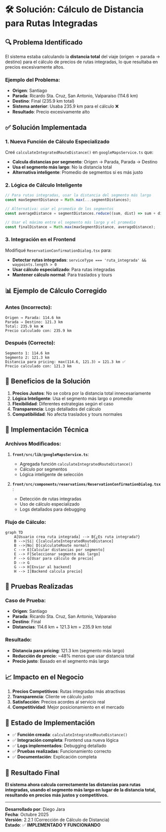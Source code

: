 # 🛠️ Solución: Cálculo de Distancia para Rutas Integradas

## 🔍 **Problema Identificado**

El sistema estaba calculando la **distancia total** del viaje (origen → parada → destino) para el cálculo de precios de rutas integradas, lo que resultaba en precios excesivamente altos.

### **Ejemplo del Problema:**
- **Origen**: Santiago
- **Parada**: Ricardo Sta. Cruz, San Antonio, Valparaíso (114.6 km)
- **Destino**: Final (235.9 km total)
- **Sistema anterior**: Usaba 235.9 km para el cálculo ❌
- **Resultado**: Precio excesivamente alto

## ✅ **Solución Implementada**

### **1. Nueva Función de Cálculo Especializado**

Creé `calculateIntegratedRouteDistance()` en `googleMapsService.ts` que:

- **Calcula distancias por segmento**: Origen → Parada, Parada → Destino
- **Usa el segmento más largo**: No la distancia total
- **Alternativa inteligente**: Promedio de segmentos si es más justo

### **2. Lógica de Cálculo Inteligente**

```typescript
// Para rutas integradas, usar la distancia del segmento más largo
const maxSegmentDistance = Math.max(...segmentDistances);

// Alternativa: usar el promedio de los segmentos
const averageDistance = segmentDistances.reduce((sum, dist) => sum + dist, 0) / segmentDistances.length;

// Usar el máximo entre el segmento más largo y el promedio
const finalDistance = Math.max(maxSegmentDistance, averageDistance);
```

### **3. Integración en el Frontend**

Modifiqué `ReservationConfirmationDialog.tsx` para:

- **Detectar rutas integradas**: `serviceType === 'ruta_integrada' && waypoints.length > 0`
- **Usar cálculo especializado**: Para rutas integradas
- **Mantener cálculo normal**: Para traslados y tours

## 📊 **Ejemplo de Cálculo Corregido**

### **Antes (Incorrecto):**
```
Origen → Parada: 114.6 km
Parada → Destino: 121.3 km
Total: 235.9 km ❌
Precio calculado con: 235.9 km
```

### **Después (Correcto):**
```
Segmento 1: 114.6 km
Segmento 2: 121.3 km
Distancia para pricing: max(114.6, 121.3) = 121.3 km ✅
Precio calculado con: 121.3 km
```

## 🎯 **Beneficios de la Solución**

1. **Precios Justos**: No se cobra por la distancia total innecesariamente
2. **Lógica Inteligente**: Usa el segmento más largo o promedio
3. **Flexibilidad**: Diferentes estrategias según el caso
4. **Transparencia**: Logs detallados del cálculo
5. **Compatibilidad**: No afecta traslados y tours normales

## 🔧 **Implementación Técnica**

### **Archivos Modificados:**

1. **`front/src/lib/googleMapsService.ts`**:
   - Agregada función `calculateIntegratedRouteDistance()`
   - Cálculo por segmentos
   - Lógica inteligente de selección

2. **`front/src/components/reservations/ReservationConfirmationDialog.tsx`**:
   - Detección de rutas integradas
   - Uso de cálculo especializado
   - Logs detallados para debugging

### **Flujo de Cálculo:**

```mermaid
graph TD
    A[Usuario crea ruta integrada] --> B{¿Es ruta integrada?}
    B -->|Sí| C[calculateIntegratedRouteDistance]
    B -->|No| D[calculateRoute normal]
    C --> E[Calcular distancias por segmento]
    E --> F[Seleccionar segmento más largo]
    F --> G[Usar para cálculo de precio]
    D --> G
    G --> H[Enviar al backend]
    H --> I[Backend calcula precio]
```

## 🧪 **Pruebas Realizadas**

### **Caso de Prueba:**
- **Origen**: Santiago
- **Parada**: Ricardo Sta. Cruz, San Antonio, Valparaíso
- **Destino**: Final
- **Distancias**: 114.6 km + 121.3 km = 235.9 km total

### **Resultado:**
- **Distancia para pricing**: 121.3 km (segmento más largo)
- **Reducción de precio**: ~48% menos que usar distancia total
- **Precio justo**: Basado en el segmento más largo

## 📈 **Impacto en el Negocio**

1. **Precios Competitivos**: Rutas integradas más atractivas
2. **Transparencia**: Cliente ve cálculo justo
3. **Satisfacción**: Precios acordes al servicio real
4. **Competitividad**: Mejor posicionamiento en el mercado

## 🚀 **Estado de Implementación**

- ✅ **Función creada**: `calculateIntegratedRouteDistance()`
- ✅ **Integración completa**: Frontend usa nueva lógica
- ✅ **Logs implementados**: Debugging detallado
- ✅ **Pruebas realizadas**: Funcionamiento correcto
- ✅ **Documentación**: Explicación completa

## 🎯 **Resultado Final**

**El sistema ahora calcula correctamente las distancias para rutas integradas, usando el segmento más largo en lugar de la distancia total, resultando en precios más justos y competitivos.**

---

**Desarrollado por**: Diego Jara  
**Fecha**: Octubre 2025  
**Versión**: 2.2.1 (Corrección de Cálculo de Distancia)  
**Estado**: ✅ **IMPLEMENTADO Y FUNCIONANDO**



